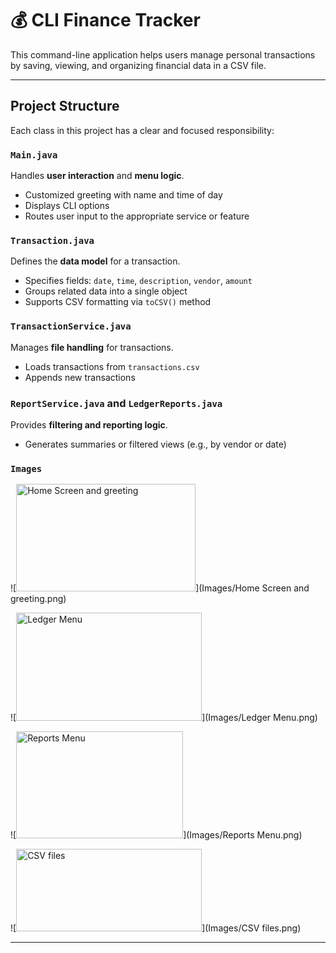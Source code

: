 # 💰 CLI Finance Tracker

This command-line application helps users manage personal transactions by saving, viewing, and organizing financial data in a CSV file.

---

## Project Structure

Each class in this project has a clear and focused responsibility:

### `Main.java`
Handles **user interaction** and **menu logic**.
- Customized greeting with name and time of day
- Displays CLI options
- Routes user input to the appropriate service or feature

### `Transaction.java`
Defines the **data model** for a transaction.
- Specifies fields: `date`, `time`, `description`, `vendor`, `amount`
- Groups related data into a single object
- Supports CSV formatting via `toCSV()` method

### `TransactionService.java`
Manages **file handling** for transactions.
- Loads transactions from `transactions.csv`
- Appends new transactions

### `ReportService.java` and `LedgerReports.java`
Provides **filtering and reporting logic**.
- Generates summaries or filtered views (e.g., by vendor or date)

### `Images`
![<img width="287" height="172" alt="Home Screen and greeting" src="https://github.com/user-attachments/assets/1afb46aa-9ab2-43b7-ad13-59d72617defc" />](Images/Home Screen and greeting.png)


![<img width="297" height="173" alt="Ledger Menu" src="https://github.com/user-attachments/assets/def81aeb-dae6-4ece-9c7e-e9913212a707" />](Images/Ledger Menu.png)


![<img width="267" height="171" alt="Reports Menu" src="https://github.com/user-attachments/assets/224eca7c-b003-430d-b652-3dcbb05b4475" />](Images/Reports Menu.png)


![<img width="297" height="132" alt="CSV files" src="https://github.com/user-attachments/assets/ee1a5421-bc4d-40bc-9eb3-2f3af6ecc9a5" />](Images/CSV files.png)

---
